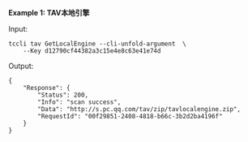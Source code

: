 **Example 1: TAV本地引擎**



Input: 

```
tccli tav GetLocalEngine --cli-unfold-argument  \
    --Key d12790cf44382a3c15e4e8c63e41e74d
```

Output: 
```
{
    "Response": {
        "Status": 200,
        "Info": "scan success",
        "Data": "http://s.pc.qq.com/tav/zip/tavlocalengine.zip",
        "RequestId": "00f29851-2408-4818-b66c-3b2d2ba4196f"
    }
}
```

